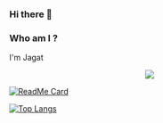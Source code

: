 ### Hi there 👋


### Who am I ?

I'm Jagat  


<p align="center">
  <img src="https://github-readme-stats.vercel.app/api?username=jagatabhay&theme=gruvbox&show_icons=True">
</p>
 
 
[![ReadMe Card](https://github-readme-stats.vercel.app/api/pin/?username=jagatabhay&repo=TSAI&show_owner=True&theme=cobalt)](https://github.com/jagatabhay/TSAI)


[![Top Langs](https://github-readme-stats.vercel.app/api/top-langs/?username=jagatabhay)](https://github.com/jagatabhay/)



<!--
**jagatabhay/jagatabhay** is a ✨ _special_ ✨ repository because its `README.md` (this file) appears on your GitHub profile.

Here are some ideas to get you started:

- 🔭 I’m currently working on ...
- 🌱 I’m currently learning ...
- 👯 I’m looking to collaborate on ...
- 🤔 I’m looking for help with ...
- 💬 Ask me about ...
- 📫 How to reach me: ...
- 😄 Pronouns: ...
- ⚡ Fun fact: ...
-->
